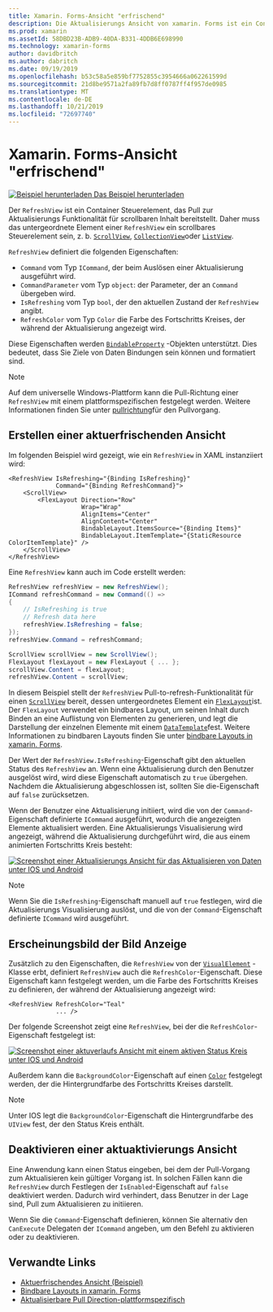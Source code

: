 ```yaml
---
title: Xamarin. Forms-Ansicht "erfrischend"
description: Die Aktualisierungs Ansicht von xamarin. Forms ist ein Container Steuerelement, das Pull zum Aktualisieren von Bild lauffähigen Inhalten bereitstellt.
ms.prod: xamarin
ms.assetId: 58DBD23B-ADB9-40DA-B331-4DDB6E698990
ms.technology: xamarin-forms
author: davidbritch
ms.author: dabritch
ms.date: 09/19/2019
ms.openlocfilehash: b53c58a5e859bf7752855c3954666a062261599d
ms.sourcegitcommit: 21d8be9571a2fa89fb7d8ff0787ff4f957de0985
ms.translationtype: MT
ms.contentlocale: de-DE
ms.lasthandoff: 10/21/2019
ms.locfileid: "72697740"
---
```

# <a name="xamarinforms-refreshview"></a>Xamarin. Forms-Ansicht "erfrischend"

[![Beispiel herunterladen](~/media/shared/download.png) Das Beispiel herunterladen](https://docs.microsoft.com/samples/xamarin/xamarin-forms-samples/userinterface-refreshview/)

Der `RefreshView` ist ein Container Steuerelement, das Pull zur Aktualisierungs Funktionalität für scrollbaren Inhalt bereitstellt. Daher muss das untergeordnete Element einer `RefreshView` ein scrollbares Steuerelement sein, z. b. [`ScrollView`](xref:Xamarin.Forms.ScrollView), [`CollectionView`](xref:Xamarin.Forms.CollectionView)oder [`ListView`](xref:Xamarin.Forms.ListView).

`RefreshView` definiert die folgenden Eigenschaften:

- `Command` vom Typ `ICommand`, der beim Auslösen einer Aktualisierung ausgeführt wird.
- `CommandParameter` vom Typ `object`: der Parameter, der an `Command` übergeben wird.
- `IsRefreshing` vom Typ `bool`, der den aktuellen Zustand der `RefreshView` angibt.
- `RefreshColor` vom Typ `Color` die Farbe des Fortschritts Kreises, der während der Aktualisierung angezeigt wird.

Diese Eigenschaften werden [`BindableProperty`](xref:Xamarin.Forms.BindableProperty) -Objekten unterstützt. Dies bedeutet, dass Sie Ziele von Daten Bindungen sein können und formatiert sind.

> [!NOTE]
> Auf dem universelle Windows-Plattform kann die Pull-Richtung einer `RefreshView` mit einem plattformspezifischen festgelegt werden. Weitere Informationen finden Sie unter [pullrichtung](~/xamarin-forms/platform/windows/refreshview-pulldirection.md)für den Pullvorgang.

## <a name="create-a-refreshview"></a>Erstellen einer aktuerfrischenden Ansicht

Im folgenden Beispiel wird gezeigt, wie ein `RefreshView` in XAML instanziiert wird:

```xaml
<RefreshView IsRefreshing="{Binding IsRefreshing}"
             Command="{Binding RefreshCommand}">
    <ScrollView>
        <FlexLayout Direction="Row"
                    Wrap="Wrap"
                    AlignItems="Center"
                    AlignContent="Center"
                    BindableLayout.ItemsSource="{Binding Items}"
                    BindableLayout.ItemTemplate="{StaticResource ColorItemTemplate}" />
    </ScrollView>
</RefreshView>
```

Eine `RefreshView` kann auch im Code erstellt werden:

```csharp
RefreshView refreshView = new RefreshView();
ICommand refreshCommand = new Command(() =>
{
    // IsRefreshing is true
    // Refresh data here
    refreshView.IsRefreshing = false;
});
refreshView.Command = refreshCommand;

ScrollView scrollView = new ScrollView();
FlexLayout flexLayout = new FlexLayout { ... };
scrollView.Content = flexLayout;
refreshView.Content = scrollView;
```

In diesem Beispiel stellt der `RefreshView` Pull-to-refresh-Funktionalität für einen [`ScrollView`](xref:Xamarin.Forms.ScrollView) bereit, dessen untergeordnetes Element ein [`FlexLayout`](xref:Xamarin.Forms.FlexLayout)ist. Der `FlexLayout` verwendet ein bindbares Layout, um seinen Inhalt durch Binden an eine Auflistung von Elementen zu generieren, und legt die Darstellung der einzelnen Elemente mit einem [`DataTemplate`](xref:Xamarin.Forms.DataTemplate)fest. Weitere Informationen zu bindbaren Layouts finden Sie unter [bindbare Layouts in xamarin. Forms](~/xamarin-forms/user-interface/layouts/bindable-layouts.md).

Der Wert der `RefreshView.IsRefreshing`-Eigenschaft gibt den aktuellen Status des `RefreshView` an. Wenn eine Aktualisierung durch den Benutzer ausgelöst wird, wird diese Eigenschaft automatisch zu `true` übergehen. Nachdem die Aktualisierung abgeschlossen ist, sollten Sie die-Eigenschaft auf `false` zurücksetzen.

Wenn der Benutzer eine Aktualisierung initiiert, wird die von der `Command`-Eigenschaft definierte `ICommand` ausgeführt, wodurch die angezeigten Elemente aktualisiert werden. Eine Aktualisierungs Visualisierung wird angezeigt, während die Aktualisierung durchgeführt wird, die aus einem animierten Fortschritts Kreis besteht:

[![Screenshot einer Aktualisierungs Ansicht für das Aktualisieren von Daten unter IOS und Android](refreshview-images/default-progress-circle.png "Aktualisierungs Ansicht zum Aktualisieren von Daten")](refreshview-images/default-progress-circle-large.png#lightbox "Aktualisierungs Ansicht zum Aktualisieren von Daten")

> [!NOTE]
> Wenn Sie die `IsRefreshing`-Eigenschaft manuell auf `true` festlegen, wird die Aktualisierungs Visualisierung auslöst, und die von der `Command`-Eigenschaft definierte `ICommand` wird ausgeführt.

## <a name="refreshview-appearance"></a>Erscheinungsbild der Bild Anzeige

Zusätzlich zu den Eigenschaften, die `RefreshView` von der [`VisualElement`](xref:Xamarin.Forms.VisualElement) -Klasse erbt, definiert `RefreshView` auch die `RefreshColor`-Eigenschaft. Diese Eigenschaft kann festgelegt werden, um die Farbe des Fortschritts Kreises zu definieren, der während der Aktualisierung angezeigt wird:

```xaml
<RefreshView RefreshColor="Teal"
             ... />
```

Der folgende Screenshot zeigt eine `RefreshView`, bei der die `RefreshColor`-Eigenschaft festgelegt ist:

[![Screenshot einer aktuverlaufs Ansicht mit einem aktiven Status Kreis unter IOS und Android](refreshview-images/teal-progress-circle.png "Aktuverlaufs Ansicht mit einem aktiven Status Kreis")](refreshview-images/teal-progress-circle-large.png#lightbox "Aktuverlaufs Ansicht mit einem aktiven Status Kreis")

Außerdem kann die `BackgroundColor`-Eigenschaft auf einen [`Color`](xref:Xamarin.Forms.Color) festgelegt werden, der die Hintergrundfarbe des Fortschritts Kreises darstellt.

> [!NOTE]
> Unter IOS legt die `BackgroundColor`-Eigenschaft die Hintergrundfarbe des `UIView` fest, der den Status Kreis enthält.

## <a name="disable-a-refreshview"></a>Deaktivieren einer aktuaktivierungs Ansicht

Eine Anwendung kann einen Status eingeben, bei dem der Pull-Vorgang zum Aktualisieren kein gültiger Vorgang ist. In solchen Fällen kann die `RefreshView` durch Festlegen der `IsEnabled`-Eigenschaft auf `false` deaktiviert werden. Dadurch wird verhindert, dass Benutzer in der Lage sind, Pull zum Aktualisieren zu initiieren.

Wenn Sie die `Command`-Eigenschaft definieren, können Sie alternativ den `CanExecute` Delegaten der `ICommand` angeben, um den Befehl zu aktivieren oder zu deaktivieren.

## <a name="related-links"></a>Verwandte Links

- [Aktuerfrischendes Ansicht (Beispiel)](https://docs.microsoft.com/samples/xamarin/xamarin-forms-samples/userinterface-refreshview/)
- [Bindbare Layouts in xamarin. Forms](~/xamarin-forms/user-interface/layouts/bindable-layouts.md)
- [Aktualisierbare Pull Direction-plattformspezifisch](~/xamarin-forms/platform/windows/refreshview-pulldirection.md)
